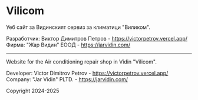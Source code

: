 # Vilicom
Уеб сайт за Видинският сервиз за климатици "Виликом".

Разработчик: Виктор Димитров Петров - https://victorpetrov.vercel.app/  
Фирма: "Жар Видин" ЕООД - https://jarvidin.com/

----------------------------------------------------------------------

Website for the Air conditioning repair shop in Vidin "Vilicom".

Developer: Victor Dimitrov Petrov - https://victorpetrov.vercel.app/  
Company: "Jar Vidin" PLTD. - https://jarvidin.com/

Copyright 2024-2025